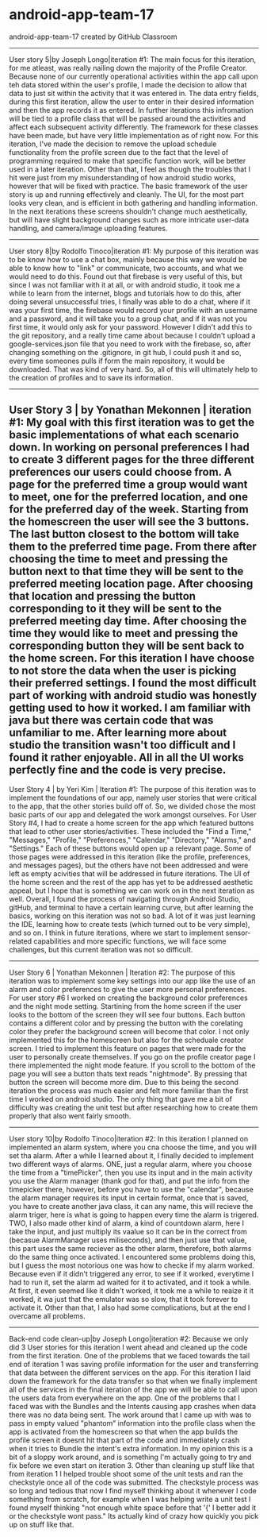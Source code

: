 # android-app-team-17
android-app-team-17 created by GitHub Classroom

------------------------------------------------------------------------------------------------------------------------------
User story 5|by Joseph Longo|iteration #1: The main focus for this iteration, for me atleast, was really nailing down the majority of the Profile Creator. Because none of our currently operational activities within the app call upon teh data stored within the user's profile, I made the decision to allow that data to just sit within the activity that it was entered in. The data entry fields, during this first iteration, allow the user to enter in their desired information and then the app records it as entered. In further iterations this infromation will be tied to a profile class that will be passed around the activities and affect each subsequent activity differently. The framework for these classes have been made, but have very little implementation as of right now. For this iteration, I've made the decision to remove the upload schedule functionality from the profile screen due to the fact that the level of programming required to make that specific function work, will be better used in a later iteration. Other than that, I feel as though the troubles that I hit were just from my misunderstanding of how android studio works, however that will be fixed with practice. The basic framework of the user story is up and running effectively and cleanly. The UI, for the most part looks very clean, and is efficient in both gathering and handling information. In the next iterations these screens shouldn't change much aesthetically, but will have slight background changes such as more intricate user-data handling, and camera/image uploading features. 

------------------------------------------------------------------------------------------------------------------------------
User story 8|by Rodolfo Tinoco|iteration #1: My purpose of this iteration was to be know how to use a chat box, mainly because this way we would be able to know how to "link" or communicate, two accounts, and what we would need to do this. Found out that firebase is very useful of this, but since I was not familiar with it at all, or with android studio, it took me a while to learn from the internet, blogs and tutorials how to do this, after doing several unsuccessful tries, I finally was able to do a chat, where if it was your first time, the firebase would record your profile with an username and a password, and it will take you to a group chat, and if it was not you first time, it would only ask for your password. However I didn't add this to the git repository, and a really time came about because I couldn't upload a google-services.json file that you need to work with the firebase, so, after changing something on the .gitignore, in git hub, I could push it and so, every time someones pulls if form the main repository, it would be downloaded. That was kind of very hard. So, all of this will ultimately help to the creation of profiles and to save its information.


------------------------------------------------------------------------------------------------------------------------------
User Story 3 | by Yonathan Mekonnen | iteration #1: My goal with this first iteration was to get the basic implementations of what each scenario down. In working on personal preferences I had to create 3 different pages for the three different preferences our users could choose from. A page for the preferred time a group would want to meet, one for the preferred location, and one for the preferred day of the week. Starting from the homescreen the user will see the 3 buttons. The last button closest to the bottom will take them to the preferred time page. From there after choosing the time to meet and pressing the button next to that time they will be sent to the preferred meeting location page. After choosing that location and pressing the button corresponding to it they will be sent to the preferred meeting day time. After choosing the time they would like to meet and pressing the corresponding button they will be sent back to the home screen. For this iteration I have choose to not store the data when the user is picking their preferred settings. I found the most difficult part of working with android studio was honestly getting used to how it worked. I am familiar with java but there was certain code that was unfamiliar to me. After learning more about studio the transition wasn't too difficult and I found it rather enjoyable. All in all the UI works perfectly fine and the code is very precise. 
------------------------------------------------------------------------------------------------------------------------------
User Story 4 | by Yeri Kim | Iteration #1: The purpose of this iteration was to implement the foundations of our app, namely user stories that were critical to the app, that the other stories build off of. So, we divided chose the most basic parts of our app and delegated the work amongst ourselves. For User Story #4, I had to create a home screen for the app which featured buttons that lead to other user stories/activities. These included the "Find a Time," "Messages," "Profile," "Preferences," "Calendar," "Directory," "Alarms," and "Settings." Each of these buttons would open up a relevant page. Some of those pages were addressed in this iteration (like the profile, preferences, and messages pages), but the others have not been addressed and were left as empty acivities that will be addressed in future iterations. The UI of the home screen and the rest of the app has yet to be addressed aesthetic appeal, but I hope that is something we can work on in the next iteration as well. Overall, I found the process of navigating through Android Studio, gitHub, and terminal to have a certain learning curve, but after learning the basics, working on this iteration was not so bad. A lot of it was just learning the IDE, learning how to create tests (which turned out to be very simple), and so on. I think in future iterations, where we start to implement sensor-related capabilities and more specific functions, we will face some challenges, but this current iteration was not so difficult.
______________________________________________________________________________________________________________________________
User Story 6 | Yonathan Mekonnen | Iteration #2: The purpose of this iteration was to implement some key settings into our app like the use of an alarm and color preferences to give the user more personal preferences. For user story #6 I worked on creating the background color preferences and the night mode setting. Startining from the home screen if the user looks to the bottom of the screen they will see four buttons. Each button contains a different color and by pressing the button with the corelating color they prefer the background screen will become that color. I not only implemented this for the homescreen but also for the scheduale creator screen. I tried to implement this feature on pages that were made for the user to personally create themselves. If you go on the profile creator page I there implemented the night mode feature. If you scroll to the bottom of the page you will see a button thats text reads "nightmode". By pressing that button the screen will become more dim. Due to this being the second iteration the process was much easier and felt more familiar than the first time I worked on android studio. The only thing that gave me a bit of difficulty was creating the unit test but after researching how to create them properly that also went fairly smooth. 

------------------------------------------------------------------------------------------------------------------------------
User story 10|by Rodolfo Tinoco|iteration #2: In this iteration I planned on implemented an alarm system, where you cna choose the time, and you will set tha alarm. After a while I learned about it, I finally decided to implement two different ways of alarms. ONE, just a regular alarm, where you choose the time from a "timePicker", then you use its input and in the main activity you use the Alarm manager (thank god for that), and put the info from the timepicker there, however, before you have to use the "calendar", because the alarm manager requires its input in certain format, once that is saved, you have to create another java class, it can any name, this will recieve the alarm triger, here is what is going to happen every time the alarm is trigered. TWO, I also made other kind of alarm, a kind of countdown alarm, here I take the input, and just multiply its vaalue so it can be in the correct from (becasue AlarmManager uses miliseconds), and then just use that value, this part uses the same reciever as the other alarm, therefore, both alarms do the same thing once activated. I encountered some problems doing this, but I guess the most notorious one was how to checke if my alarm worked. Because even if it didn't triggered any error, to see if it worked, everytime I had to run it, set the alarm ad waited for it to activated, and it took a while. At first, it even seemed like it didn't worked, it took me a while to reaize it it worked, it wa just that the emulator was so slow, that it took forever to activate it. Other than that, I also had some complications, but at the end I overcame all problems.

------------------------------------------------------------------------------------------------------------------------------
Back-end code clean-up|by Joseph Longo|iteration #2: Because we only did 3 User stories for this iteration I went ahead and cleaned up the code from the first iteration. One of the problems that we faced towards the tail end of iteration 1 was saving profile information for the user and transferring that data between the different services on the app. For this iteration I laid down the framework for the data transfer so that when we finally implement all of the services in the final iteration of the app we will be able to call upon the users data from everywhere on the app. One of the problems that I faced was with the Bundles and the Intents causing app crashes when data there was no data being sent. The work around that I came up with was to pass in empty valued "phantom" information into the profile class when the app is activated from the homescreen so that when the app builds the profile screen it doesnt hit that part of the code and immediately crash when it tries to Bundle the intent's extra information. In my opinion this is a bit of a sloppy work around, and is something I'm actually going to try and fix before we even start on iteration 3. Other than cleaning up stuff like that from iteration 1 I helped trouble shoot some of the unit tests and ran the checkstyle once all of the code was submitted. The checkstyle process was so long and tedious that now I find myself thinking about it whenever I code something from scratch, for example when I was helping write a unit test I found myself thinking "not enough white space before that '{' I better add it or the checkstyle wont pass." Its actually kind of crazy how quickly you pick up on stuff like that. 

